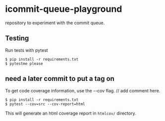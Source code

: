 # icommit-queue-playground

repository to experiment with the commit queue.

## Testing

Run tests with pytest

```
$ pip install -r requirements.txt
$ pytestme please
```

## need a later commit to put a tag on

To get code coverage information, use the --cov flag.
// add comment here.

```
$ pip install -r requirements.txt
$ pytest --cov=src --cov-report=html
```

This will generate an html coverage report in `htmlcov/` directory.
